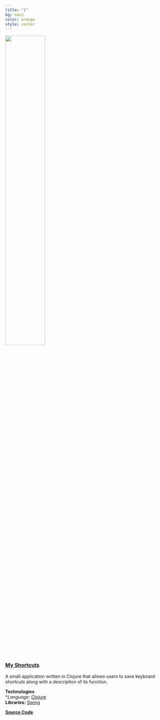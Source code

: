 ```yaml
---
title: "1"
bg: navy
color: orange
style: center
---
```


<div><img src="https://github.com/MisterTerrific/myshorts-gui/blob/master/screens/main-window2.png" style="width: 50%; height: 50%"/>
</div>

### [**My Shortcuts**](https://github.com/MisterTerrific/myshorts-gui)     
A small application written in Clojure that allows users to save
keyboard shortcuts along with a description of its function.   

**Technologies**    
**Language:* [Clojure](https://clojure.org)   
**Libraries:** [Swing](http://docs.oracle.com/javase/7/docs/api/javax/swing/package-summary.html#package_description)   

[**Source Code**](https://github.com/MisterTerrific/myshorts-gui)   

